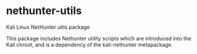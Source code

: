 # nethunter-utils
Kali Linux NetHunter utils package

This package includes Nethunter utility scripts which are introduced into the Kali chroot, and is a dependency of the kali-nethunter metapackage.
